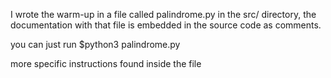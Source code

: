 I wrote the warm-up in a file called palindrome.py in the src/ directory,
the documentation with that file is embedded in the source code as comments.

you can just run 
$python3 palindrome.py

more specific instructions found inside the file
